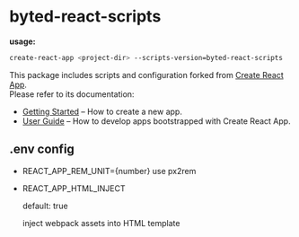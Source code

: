 # byted-react-scripts

__usage:__

```sh
create-react-app <project-dir> --scripts-version=byted-react-scripts
```



This package includes scripts and configuration forked from [Create React App](https://github.com/facebook/create-react-app).<br>
Please refer to its documentation:

* [Getting Started](https://github.com/facebook/create-react-app/blob/master/README.md#getting-started) – How to create a new app.
* [User Guide](https://github.com/facebook/create-react-app/blob/master/packages/react-scripts/template/README.md) – How to develop apps bootstrapped with Create React App.

## .env config
 - REACT_APP_REM_UNIT={number}
    use px2rem

- REACT_APP_HTML_INJECT

  default: true

  inject webpack assets into HTML template
